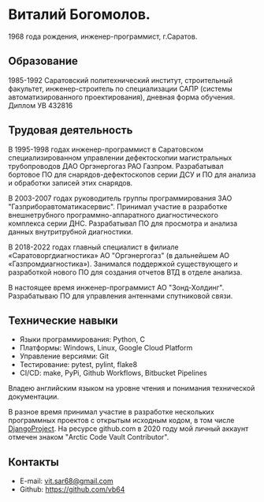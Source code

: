 # Виталий Богомолов.

1968 года рождения, инженер-программист, г.Саратов.

## Образование

1985-1992 Саратовский политехнический институт, строительный факультет, инженер-строитель по специализации САПР (системы автоматизированного проектирования), дневная форма обучения. Диплом УВ 432816

## Трудовая деятельность

В 1995-1998 годах инженер-программист в Саратовском специализированном управлении дефектоскопии магистральных трубопроводов ДАО Оргэнергогаз РАО Газпром. Разрабатывал бортовое ПО для снарядов-дефектоскопов серии ДСУ и ПО для анализа и обработки записей этих снарядов. 

В 2003-2007 годах руководитель группы программирования ЗАО "Газприборавтоматикасервис". Принимал участие в разработке внешнетрубного программно-аппаратного диагностического комплекса серии ДНС. Разрабатывал ПО для просмотра и анализа данных внутритрубной диагностики.

В 2018-2022 годах главный специалист в филиале «Саратоворгдиагностика» АО "Оргэнергогаз" (в дальнейшем АО «Газпромдиагностика»). Занимался поддержкой существующего и разработкой нового ПО для создания отчетов ВТД в отделе анализа.

В настоящее время инженер-программист АО "Зонд-Холдинг". Разрабатываю ПО для управления антеннами спутниковой связи.

## Технические навыки

- Языки программирования: Python, C
- Платформы: Windows, Linux, Google Cloud Platform
- Управление версиями: Git
- Тестирование: pytest, pylint, flake8
- CI/CD: make, PyPi, Github Workflows, Bitbucket Pipelines

Владею английским языком на уровне чтения и понимания технической документации.

В разное время принимал участие в разработке нескольких программных проектов с открытым исходным кодом, в том числе [DjangoProject](https://github.com/django/django/commit/aec4f97555cbfc9d14d698f61d43a478f5911661). На ресурсе github.com в 2020 году мой личный аккаунт отмечен знаком "Arctic Code Vault Contributor".

## Контакты

- E-mail: vit.sar68@gmail.com
- Github: https://github.com/vb64
